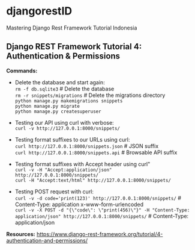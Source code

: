# djangorestID

Mastering Django Rest Framework Tutorial Indonesia

## Django REST Framework Tutorial 4: Authentication & Permissions

**Commands:**
* Delete the database and start again:\
```rm -f db.sqlite3```  # Delete the database\
```rm -r snippets/migrations``` # Delete the migrations directory\
```python manage.py makemigrations snippets```\
```python manage.py migrate```\
```python manage.py createsuperuser```

* Testing our API using curl with verbose:\
```curl -v http://127.0.0.1:8000/snippets/```

* Testing format suffixes to our URLs using curl:\
```curl http://127.0.0.1:8000/snippets.json``` # JSON suffix\
```curl http://127.0.0.1:8000/snippets.api``` # Browsable API suffix

* Testing format suffixes with Accept header using curl"\
```curl -v -H "Accept:application/json" http://127.0.0.1:8000/snippets/```\
```curl -H "Accept:text/html" http://127.0.0.1:8000/snippets/```

* Testing POST request with curl:\
```curl -v -d code='print(123)' http://127.0.0.1:8000/snippets/``` # Content-Type: application x-www-form-urlencoded\
```curl -v -X POST -d "{\"code\": \"print(456)\"}" -H "Content-Type: application/json" http://127.0.0.1:8000/snippets/``` # Content-Type: application/json

**Resources:**
https://www.django-rest-framework.org/tutorial/4-authentication-and-permissions/
